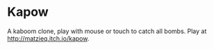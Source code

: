 # Kapow
A kaboom clone, play with mouse or touch to catch all bombs.
Play at http://matzieq.itch.io/kapow.
